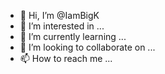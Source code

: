 - 👋 Hi, I’m @IamBigK
- 👀 I’m interested in ...
- 🌱 I’m currently learning ...
- 💞️ I’m looking to collaborate on ...
- 📫 How to reach me ...

<!---
IamBigK/IamBigK is a ✨ special ✨ repository because its `README.md` (this file) appears on your GitHub profile.
You can click the Preview link to take a look at your changes.
--->
